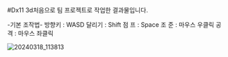 #Dx11 3d처음으로 팀 프로젝트로 작업한 결과물입니다.

-기본 조작법-
방향키 : WASD
달리기 : Shift
점 프 : Space
조 준 : 마우스 우클릭
공 격 : 마우스 좌클릭

![20240318_113813](https://github.com/ahskal/Dx11-FPS/assets/34364273/d7913fbf-fb3d-4614-a4f7-b510c6fee5cc)
